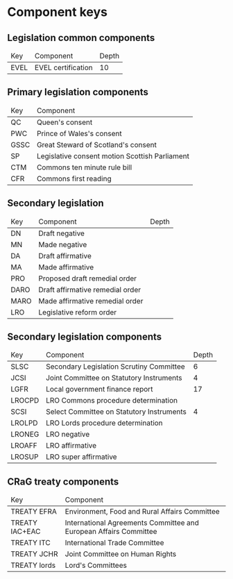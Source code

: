 # Component keys

## Legislation common components

<table>
	<thead>
		<tr>
			<td>Key</td>
			<td>Component</td>
			<td>Depth</td>
		</tr>
	</thead>
	<tbody>
		<tr>
			<td>EVEL</td>
			<td>EVEL certification</td>
			<td>10</td>
		</tr>
	</tbody>
</table>

## Primary legislation components

<table>
	<thead>
		<tr>
			<td>Key</td>
			<td>Component</td>
		</tr>
	</thead>
	<tbody>
		<tr>
			<td>QC</td>
			<td>Queen's consent</td>
		</tr>
		<tr>
			<td>PWC</td>
			<td>Prince of Wales's consent</td>
		</tr>
		<tr>
			<td>GSSC</td>
			<td>Great Steward of Scotland's consent</td>
		</tr>
		<tr>
			<td>SP</td>
			<td>Legislative consent motion Scottish Parliament</td>
		</tr>
		<tr>
			<td>CTM</td>
			<td>Commons ten minute rule bill</td>
		</tr>
		<tr>
			<td>CFR</td>
			<td>Commons first reading</td>
		</tr>
	</tbody>
</table>

## Secondary legislation

<table>
	<thead>
		<tr>
			<td>Key</td>
			<td>Component</td>
			<td>Depth</td>
		</tr>
	</thead>
	<tbody>
		<tr>
			<td>DN</td>
			<td>Draft negative</td>
			<td></td>
		</tr>
		<tr>
			<td>MN</td>
			<td>Made negative</td>
			<td></td>
		</tr>
		<tr>
			<td>DA</td>
			<td>Draft affirmative</td>
			<td></td>
		</tr>
		<tr>
			<td>MA</td>
			<td>Made affirmative</td>
			<td></td>
		</tr>
		<tr>
			<td>PRO</td>
			<td>Proposed draft remedial order</td>
			<td></td>
		</tr>
		<tr>
			<td>DARO</td>
			<td>Draft affirmative remedial order</td>
			<td></td>
		</tr>
		<tr>
			<td>MARO</td>
			<td>Made affirmative remedial order</td>
			<td></td>
		</tr>
		<tr>
			<td>LRO</td>
			<td>Legislative reform order</td>
			<td></td>
		</tr>
	</tbody>
</table>

## Secondary legislation components

<table>
	<thead>
		<tr>
			<td>Key</td>
			<td>Component</td>
			<td>Depth</td>
		</tr>
	</thead>
	<tbody>
		<tr>
			<td>SLSC</td>
			<td>Secondary Legislation Scrutiny Committee</td>
			<td>6</td>
		</tr>
		<tr>
			<td>JCSI</td>
			<td>Joint Committee on Statutory Instruments</td>
			<td>4</td>
		</tr>
		<tr>
			<td>LGFR</td>
			<td>Local government finance report</td>
			<td>17</td>
		</tr>
		<tr>
			<td>LROCPD</td>
			<td>LRO Commons procedure determination</td>
			<td></td>
		</tr>
		<tr>
			<td>SCSI</td>
			<td>Select Committee on Statutory Instruments</td>
			<td>4</td>
		</tr>
		<tr>
			<td>LROLPD</td>
			<td>LRO Lords procedure determination</td>
			<td></td>
		</tr>
		<tr>
			<td>LRONEG</td>
			<td>LRO negative</td>
			<td></td>
		</tr>
		<tr>
			<td>LROAFF</td>
			<td>LRO affirmative</td>
			<td></td>
		</tr>
		<tr>
			<td>LROSUP</td>
			<td>LRO super affirmative</td>
			<td></td>
		</tr>
	</tbody>
</table>

## CRaG treaty components

<table>
	<thead>
		<tr>
			<td>Key</td>
			<td>Component</td>
		</tr>
	</thead>
	<tbody>
		<tr>
			<td>TREATY EFRA</td>
			<td>Environment, Food and Rural Affairs Committee</td>
		</tr>
		<tr>
			<td>TREATY IAC+EAC</td>
			<td>International Agreements Committee and European Affairs Committee</td>
		</tr>
		<tr>
			<td>TREATY ITC</td>
			<td>International Trade Committee</td>
		</tr>
		<tr>
			<td>TREATY JCHR</td>
			<td>Joint Committee on Human Rights</td>
		</tr>
		<tr>
			<td>TREATY lords</td>
			<td>Lord's Committees</td>
		</tr>
	</tbody>
</table>
